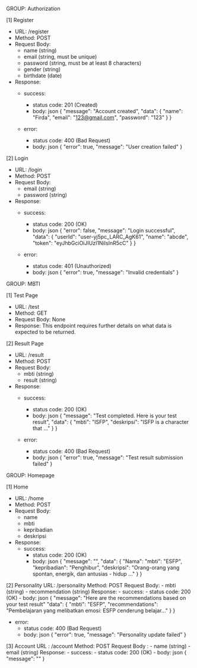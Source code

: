 GROUP: Authorization

[1] Register
- URL: /register
- Method: POST
- Request Body:
  - name (string)
  - email (string, must be unique)
  - password (string, must be at least 8 characters)
  - gender (string)
  - birthdate (date)
- Response:
  - success:
    - status code: 201 (Created)
    - body:
      json
      {
        "message": "Account created",
        "data": {
          "name": "Firda",
          "email": "123@gmail.com",
          "password": "123"
        }
      }
      
  - error:
    - status code: 400 (Bad Request)
    - body:
      json
      {
        "error": true,
        "message": "User creation failed"
      }
      

[2] Login
- URL: /login
- Method: POST
- Request Body:
  - email (string)
  - password (string)
- Response:
  - success:
    - status code: 200 (OK)
    - body:
      json
      {
        "error": false,
        "message": "Login successful",
        "data": {
          "userId": "user-yj5pc_LARC_AgK61",
          "name": "abcde",
          "token": "eyJhbGciOiJIUzI1NiIsInR5cC"
        }
      }
      
  - error:
    - status code: 401 (Unauthorized)
    - body:
      json
      {
        "error": true,
        "message": "Invalid credentials"
      }
      

GROUP: MBTI

[1] Test Page
- URL: /test
- Method: GET
- Request Body: None
- Response: This endpoint requires further details on what data is expected to be returned.

[2] Result Page
- URL: /result
- Method: POST
- Request Body:
  - mbti (string)
  - result (string)
- Response:
  - success:
    - status code: 200 (OK)
    - body:
      json
      {
        "message": "Test completed. Here is your test result",
        "data": {
          "mbti": "ISFP",
          "deskripsi": "ISFP is a character that ..."
        }
      }
      
  - error:
    - status code: 400 (Bad Request)
    - body:
      json
      {
        "error": true,
        "message": "Test result submission failed"
      }
      

GROUP: Homepage

[1] Home
- URL: /home
- Method: POST
- Request Body:
  - name
  - mbti
  - kepribadian
  - deskripsi
- Response:
  - success:
    - status code: 200 (OK)
    - body:
      json
      {
        "message": "",
        "data": {
          "Nama":
          "mbti": "ESFP",
          "kepribadian": "Penghibur",
          "deskripsi": "Orang-orang yang spontan, energik, dan antusias - hidup ..."
        }
      }
      
      
[2] Personality
      URL: /personality
      Method: POST
      Request Body:
      - mbti (string)
      - recommendation (string)
      Response:
       - success: 
         - status code: 200 (OK)
         - body:
           json
       {
        "message": "Here are the recommendations based on your test result"
         "data": {
          "mbti": "ESFP",
          "recommendations": "Pembelajaran yang melibatkan emosi: ESFP cenderung belajar..."
         }
       }
      
  - error:
    - status code: 400 (Bad Request)
    - body:
      json
      {
        "error": true,
        "message": "Personality update failed"
      }


[3] Account
      URL : /account
      Method: POST
      Request Body :
      - name (string)
      - email (string)
      Response:
        - success:
        - status code: 200 (OK)
        - body: 
          json
         { 
            "message": ""
         }
